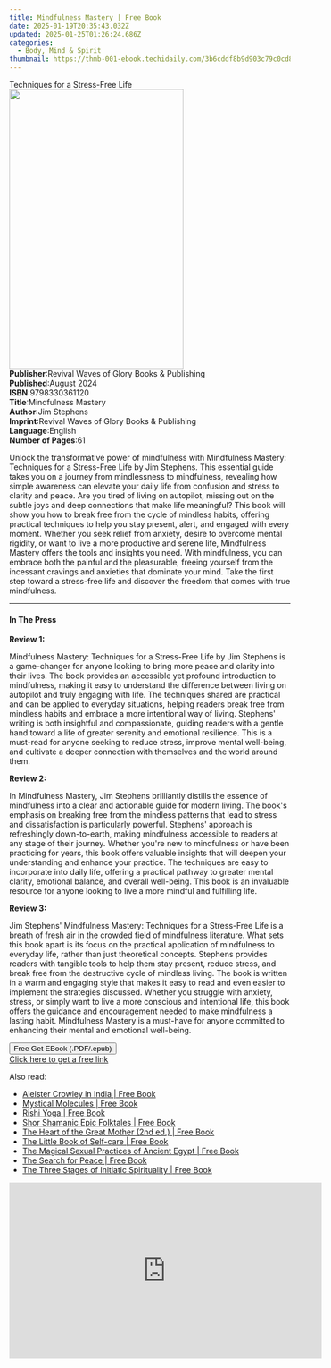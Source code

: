 ```yaml
---
title: Mindfulness Mastery | Free Book
date: 2025-01-19T20:35:43.032Z
updated: 2025-01-25T01:26:24.686Z
categories:
  - Body, Mind & Spirit
thumbnail: https://thmb-001-ebook.techidaily.com/3b6cddf8b9d903c79c0cd84172314d99a4cd87b7f4b9c68ef0c8786481f0b9e3.jpg
---
```

<main id="book-container">
  <div class="flex flex-col">
    <div class="book-brief flex-1 py-6 px-4 sm:p-6 md:py-10 md:px-8">
      <!-- brief-->
      <div class="book-brief-main">Techniques for a Stress-Free Life</div>
    </div>
    <div
      class="book-meta-info flex-1 grid gap-4 col-start-1 col-end-3 row-start-1 sm:mb-6 sm:grid-cols-4 lg:gap-6 lg:col-start-2 lg:row-end-6 lg:row-span-6 lg:mb-0"
    >
      <div
        class="book-meta-info-left place-content-center mt-4 p-4 text-sm leading-6 col-start-2 col-span-2 dark:text-slate-400"
      >
        <img
          class="w-full h-500 object-cover rounded-lg sm:h-255 sm:col-span-2 lg:col-span-full"
          src="https://img-001-ebook.techidaily.com/dbd4ea82c809045778586e5f3879764e67ec0c0d2fd16873057ef1ee8d8d35cc.jpg"
          alt=""
          width="312"
          height="500"
        />
      </div>
      <div
        class="book-meta-info-right mt-2 col-start-1 row-start-2 col-span-3 self-center"
      >
        <!-- meta data  -->
        <div class="flex flex-col px-4 md:px-8">
          <div class="flex-1">
            <strong>Publisher</strong>:<span class="px-2"
              >Revival Waves of Glory Books &amp; Publishing</span
            >
          </div>
          <div class="flex-1">
            <strong>Published</strong>:<span class="px-2">August 2024</span>
          </div>
          <div class="flex-1">
            <strong>ISBN</strong>:<span class="px-2">9798330361120</span>
          </div>
          <div class="flex-1">
            <strong>Title</strong>:<span class="px-2">Mindfulness Mastery</span>
          </div>
          <div class="flex-1">
            <strong>Author</strong>:<span class="px-2">Jim Stephens</span>
          </div>
          <div class="flex-1">
            <strong>Imprint</strong>:<span class="px-2"
              >Revival Waves of Glory Books &amp; Publishing</span
            >
          </div>
          <div class="flex-1">
            <strong>Language</strong>:<span class="px-2">English</span>
          </div>
          <div class="flex-1">
            <strong>Number of Pages</strong>:<span class="px-2">61</span>
          </div>
        </div>
      </div>
    </div>
    <div class="book-description flex-1 py-6 px-4 sm:p-6 md:py-10 md:px-8">
      <div class="book-description-main">
        <div accordion-content="" id="description">
          <p>
            Unlock the transformative power of mindfulness with Mindfulness
            Mastery: Techniques for a Stress-Free Life by Jim Stephens. This
            essential guide takes you on a journey from mindlessness to
            mindfulness, revealing how simple awareness can elevate your daily
            life from confusion and stress to clarity and peace. Are you tired
            of living on autopilot, missing out on the subtle joys and deep
            connections that make life meaningful? This book will show you how
            to break free from the cycle of mindless habits, offering practical
            techniques to help you stay present, alert, and engaged with every
            moment. Whether you seek relief from anxiety, desire to overcome
            mental rigidity, or want to live a more productive and serene life,
            Mindfulness Mastery offers the tools and insights you need. With
            mindfulness, you can embrace both the painful and the pleasurable,
            freeing yourself from the incessant cravings and anxieties that
            dominate your mind. Take the first step toward a stress-free life
            and discover the freedom that comes with true mindfulness.
          </p>
        </div>
      </div>
    </div>
    <div class="book-excerpts flex-1 py-6 px-4 sm:p-6 md:py-10 md:px-8">
      <!-- excerpts-->
      <div class="book-excerpts-main">
        <hr />
        <h4 class="placeholder placeholder-heading">
          <span>In The Press</span>
        </h4>
        <p></p>
        <p><strong>Review 1:</strong></p>
        <p>
          Mindfulness Mastery: Techniques for a Stress-Free Life by Jim Stephens
          is a game-changer for anyone looking to bring more peace and clarity
          into their lives. The book provides an accessible yet profound
          introduction to mindfulness, making it easy to understand the
          difference between living on autopilot and truly engaging with life.
          The techniques shared are practical and can be applied to everyday
          situations, helping readers break free from mindless habits and
          embrace a more intentional way of living. Stephens' writing is both
          insightful and compassionate, guiding readers with a gentle hand
          toward a life of greater serenity and emotional resilience. This is a
          must-read for anyone seeking to reduce stress, improve mental
          well-being, and cultivate a deeper connection with themselves and the
          world around them.
        </p>
        <p><strong>Review 2:</strong></p>
        <p>
          In Mindfulness Mastery, Jim Stephens brilliantly distills the essence
          of mindfulness into a clear and actionable guide for modern living.
          The book's emphasis on breaking free from the mindless patterns that
          lead to stress and dissatisfaction is particularly powerful. Stephens'
          approach is refreshingly down-to-earth, making mindfulness accessible
          to readers at any stage of their journey. Whether you're new to
          mindfulness or have been practicing for years, this book offers
          valuable insights that will deepen your understanding and enhance your
          practice. The techniques are easy to incorporate into daily life,
          offering a practical pathway to greater mental clarity, emotional
          balance, and overall well-being. This book is an invaluable resource
          for anyone looking to live a more mindful and fulfilling life.
        </p>
        <p><strong>Review 3:</strong></p>
        <p>
          Jim Stephens' Mindfulness Mastery: Techniques for a Stress-Free Life
          is a breath of fresh air in the crowded field of mindfulness
          literature. What sets this book apart is its focus on the practical
          application of mindfulness to everyday life, rather than just
          theoretical concepts. Stephens provides readers with tangible tools to
          help them stay present, reduce stress, and break free from the
          destructive cycle of mindless living. The book is written in a warm
          and engaging style that makes it easy to read and even easier to
          implement the strategies discussed. Whether you struggle with anxiety,
          stress, or simply want to live a more conscious and intentional life,
          this book offers the guidance and encouragement needed to make
          mindfulness a lasting habit. Mindfulness Mastery is a must-have for
          anyone committed to enhancing their mental and emotional well-being.
        </p>
        <p></p>
      </div>
    </div>
    <div
      class="book-about-author flex-1 py-6 px-4 sm:p-6 md:py-10 md:px-8"
    ></div>
    <div class="book-free-get flex-1 py-6 px-4 sm:p-6 md:py-10 md:px-8">
      <button
        id="btn-free-get"
        class="bg-blue-500 hover:bg-blue-700 text-white font-bold py-2 px-4 rounded"
      >
        Free Get EBook (.PDF/.epub)
      </button>
      <div id="countdown-display" class="px-2 text-lg mt-2"></div>
      <a
        id="free-link"
        class="hidden bg-blue-500 hover:bg-blue-700 text-white font-bold py-2 px-4 rounded"
        href="https://www.ebooks.com/en-us/book/211444247/mindfulness-mastery/jim-stephens/"
        target="_blank"
        >Click here to get a free link</a
      >
    </div>
    <script>
      let countdownTime = 0;
      let countdownInterval = null;
      document
        .getElementById('btn-free-get')
        .addEventListener('click', startCountdown);
      function startCountdown() {
        countdownTime = new Date().getTime() + 60000 * 3;
        countdownInterval = setInterval(updateCountdown, 1000);
        document.getElementById('btn-free-get').disabled = true;
        document
          .getElementById('btn-free-get')
          .classList.add('bg-gray-500', 'cursor-not-allowed');
      }
      function updateCountdown() {
        let currentTime = new Date().getTime();
        let timeLeft = countdownTime - currentTime;
        let secondsLeft = Math.floor(timeLeft / 1000);
        document.getElementById('countdown-display').innerHTML =
          `Remaining time: ${secondsLeft} seconds.`;
        if (secondsLeft <= 0) {
          clearInterval(countdownInterval);
          document.getElementById('btn-free-get').classList.add('hidden');
          document.getElementById('free-link').classList.remove('hidden');
          document.getElementById('countdown-display').innerHTML = '';
        }
      }
    </script>
  </div>
</main>

<ins class="adsbygoogle"
      style="display:block"
      data-ad-client="ca-pub-7571918770474297"
      data-ad-slot="8358498916"
      data-ad-format="auto"
      data-full-width-responsive="true"></ins>
    

<span class="atpl-alsoreadstyle">Also read:</span>
<div><ul>
<li><a href="https://novels-ebooks.techidaily.com/209676648-9781620557976-aleister-crowley-in-india/"><u>Aleister Crowley in India | Free Book</u></a></li>
<li><a href="https://novels-ebooks.techidaily.com/209675958--mystical-molecules/"><u>Mystical Molecules | Free Book</u></a></li>
<li><a href="https://novels-ebooks.techidaily.com/209676645-9781620557877-rishi-yoga/"><u>Rishi Yoga | Free Book</u></a></li>
<li><a href="https://novels-ebooks.techidaily.com/209675549-9781789040074-shor-shamanic-epic-folktales/"><u>Shor Shamanic Epic Folktales | Free Book</u></a></li>
<li><a href="https://novels-ebooks.techidaily.com/209676649-9781591433552-the-heart-of-the-great-mother-2nd-ed/"><u>The Heart of the Great Mother (2nd ed.) | Free Book</u></a></li>
<li><a href="https://novels-ebooks.techidaily.com/209676431-9781783253463-the-little-book-of-self-care/"><u>The Little Book of Self-care | Free Book</u></a></li>
<li><a href="https://novels-ebooks.techidaily.com/209675547-9781782792888-the-magical-sexual-practices-of-ancient-egypt/"><u>The Magical Sexual Practices of Ancient Egypt | Free Book</u></a></li>
<li><a href="https://novels-ebooks.techidaily.com/209676275-9780880506137-the-search-for-peace/"><u>The Search for Peace | Free Book</u></a></li>
<li><a href="https://novels-ebooks.techidaily.com/209676647-9781620559338-the-three-stages-of-initiatic-spirituality/"><u>The Three Stages of Initiatic Spirituality | Free Book</u></a></li>
</ul></div>

<!-- affiliate ads begin -->
<iframe width="560" height="315" src="https://www.youtube.com/embed/rdNq2Sp031s?si=3FcJa3dQLraUDHKv" title="YouTube video player" frameborder="0" allow="accelerometer; autoplay; clipboard-write; encrypted-media; gyroscope; picture-in-picture; web-share" referrerpolicy="strict-origin-when-cross-origin" allowfullscreen></iframe>
<!-- affiliate ads end -->

